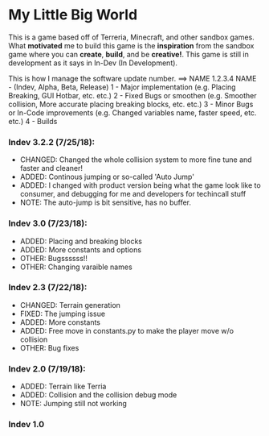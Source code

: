 # My Little Big World 
This is a game based off of Terreria, Minecraft, and other sandbox games. What **motivated** me to build this game is the **inspiration** from the sandbox game where you can **create**, **build**, and be **creative!**. This game is still in development as it says in In-Dev (In Development).

This is how I manage the software update number. ==> NAME 1.2.3.4
NAME - (Indev, Alpha, Beta, Release)
1 - Major implementation (e.g. Placing Breaking, GUI Hotbar, etc. etc.)
2 - Fixed Bugs or smoothen (e.g. Smoother collision, More accurate placing breaking blocks, etc. etc.)
3 - Minor Bugs or In-Code improvements (e.g. Changed variables name, faster speed, etc. etc.)
4 - Builds

### Indev 3.2.2 (7/25/18):
  * CHANGED: Changed the whole collision system to more fine tune and faster and cleaner!
  * ADDED: Continous jumping or so-called 'Auto Jump'
  * ADDED: I changed with product version being what the game look like to consumer, and debugging for me and developers for techincall              stuff
  * NOTE: The auto-jump is bit sensitive, has no buffer.

### Indev 3.0 (7/23/18):
  * ADDED: Placing and breaking blocks
  * ADDED: More constants and options
  * OTHER: Bugssssss!!
  * OTHER: Changing varaible names

### Indev 2.3 (7/22/18):
  * CHANGED: Terrain generation
  * FIXED: The jumping issue
  * ADDED: More constants
  * ADDED: Free move in constants.py to make the player move w/o collision
  * OTHER: Bug fixes

### Indev 2.0 (7/19/18):
  * ADDED: Terrain like Terria
  * ADDED: Collision and the collision debug mode
  * NOTE: Jumping still not working

### Indev 1.0
